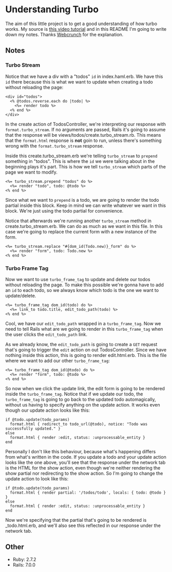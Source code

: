 # Understanding Turbo

The aim of this little project is to get a good understanding of how turbo works. My source is [this video tutorial](https://www.youtube.com/watch?v=0CSGsHnci2I) and in this README I'm going to write down my notes. Thanks [Webcrunch](https://www.youtube.com/c/Webcrunch) for the explanation.

## Notes

### Turbo Stream

Notice that we have a div with a "todos" `id` in index.haml.erb. We have this `id` there because this is what we want to update when creating a todo without reloading the page:

```
<div id="todos">
  <% @todos.reverse.each do |todo| %>
    <%= render todo %>
  <% end %>
</div>
```

In the create action of TodosController, we're interpreting our response with `format.turbo_stream`. If no arguments are passed, Rails it's going to assume that the response will be views/todos/create.turbo_stream.rb. This means that the `format.html` response is **not** goin to run, unless there's something wrong with the `format.turbo_stream` response.

Inside this create.turbo_stream.erb we're telling `turbo_stream` to `prepend` something in "todos". This is where the `id` we were talking about in the beginning plays it's part. This is how we tell `turbo_stream` which parts of the page we want to modify.

```
<%= turbo_stream.prepend "todos" do %>
  <%= render "todo", todo: @todo %>
<% end %>
```

Since what we want to `prepend` is a todo, we are going to render the todo partial inside this block. Keep in mind we can write whatever we want in this block. We're just using the todo partial for convenience.

Notice that afterwards we're running another `turbo_stream` method in create.turbo_stream.erb. We can do as much as we want in this file. In this case we're going to replace the current form with a new instance of the form.

```
<%= turbo_stream.replace "#{dom_id(Todo.new)}_form" do %>
  <%= render "form", todo: Todo.new %>
<% end %>
```

### Turbo Frame Tag

Now we want to use `turbo_frame_tag` to update and delete our todos without reloading the page. To make this possible we're gonna have to add an `id` to each todo, so we always know which todo is the one we want to update/delete.

```
<%= turbo_frame_tag dom_id(todo) do %>
  <%= link_to todo.title, edit_todo_path(todo) %>
<% end %>
```

Cool, we have our `edit_todo_path` wrapped in a `turbo_frame_tag`. Now we need to tell Rails what are we going to render in this `turbo_frame_tag` when the user clicks the `edit_todo_path` link.

As we already know, the `edit_todo_path` is going to create a `GET` request that's going to trigger the `edit` action on out TodosController. Since we have nothing inside this action, this is going to render edit.html.erb. This is the file where we want to add our other `turbo_frame_tag`:

```
<%= turbo_frame_tag dom_id(@todo) do %>
  <%= render "form", todo: @todo %>
<% end %>
```

So now when we click the update link, the edit form is going to be rendered inside the `turbo_frame_tag`. Notice that if we update our todo, the `turbo_frame_tag` is going to go back to the updated todo automagically, without us having to specify anything on the update action. It works even though our update action looks like this:

```
if @todo.update(todo_params)
  format.html { redirect_to todo_url(@todo), notice: "Todo was successfully updated." }
else
  format.html { render :edit, status: :unprocessable_entity }
end
```

Personally I don't like this behaviour, because what's happening differs from what's written in the code. If you update a todo and your update action looks like the one above, you'll see that the response under the network tab is the HTML for the show action, even though we're neither rendering the show partial nor redirecting to the show action. So I'm going to change the update action to look like this:

```
if @todo.update(todo_params)
  format.html { render partial: '/todos/todo', locals: { todo: @todo } }
else
  format.html { render :edit, status: :unprocessable_entity }
end
```

Now we're specifying that the partial that's going to be rendered is _todo.html.erb, and we'll also see this reflected in our response under the network tab.

## Other

* Ruby: 2.7.2
* Rails: 7.0.0
